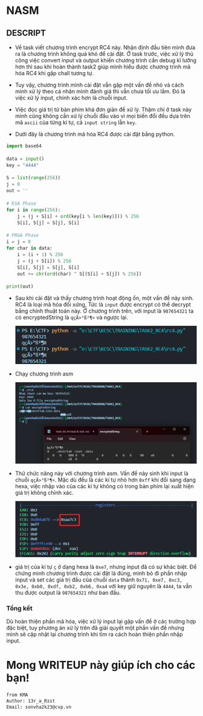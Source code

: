 # NASM

## DESCRIPT

- Về task viết chương trình encrypt RC4 này. Nhận định đầu tiên mình đưa ra là chương trình không quá khó để cài đặt. Ở task trước, việc xử lý thủ công việc convert input và output khiến chương trình cần debug kĩ lưỡng hơn thì sau khi hoàn thành task2 giúp mình hiểu được chương trình mã hóa RC4 khi gặp chall tương tự.

- Tuy vậy, chương trình mình cài đặt vẫn gặp một vấn đề nhỏ và cách mình xử lý theo cá nhân mình đánh giá thì vẫn chưa tối ưu lắm. Đó là việc xử lý input, chính xác hơn là chuỗi input.

- Việc đọc giá trị từ bàn phím khá đơn giản để xử lý. Thậm chí ở task này mình cũng không cần xử lý chuỗi đầu vào vì mọi biến đổi đều dựa trên mã `ascii` của từng kí tự, cả `input string` lẫn `key`.

- Dưới đây là chương trình mã hóa RC4 được cài đặt bằng python.

```python
import base64

data = input()
key = "4444"

S = list(range(256))
j = 0
out = ''

# KSA Phase
for i in range(256):
    j = (j + S[i] + ord(key[i % len(key)])) % 256
    S[i], S[j] = S[j], S[i]

# PRGA Phase
i = j = 0
for char in data:
    i = (i + 1) % 256
    j = (j + S[i]) % 256
    S[i], S[j] = S[j], S[i]
    out += chr(ord(char) ^ S[(S[i] + S[j]) % 256])

print(out)
```

- Sau khi cài đặt và thấy chương trình hoạt động ổn, một vấn đề nảy sinh. RC4 là loại mã hóa đối xứng, Tức là `input` được encrypt có thể decrypt bằng chính thuật toán này. Ở chương trình trên, với input là `987654321` ta có encryptedString là `qçÃ>°ß²¶¤` và ngược lại.

  ![Alt text](IMG/image.png)

- Chạy chương trình asm

  ![Alt text](IMG/image-2.png)

- Thử chức năng này với chương trình asm. Vấn đề nảy sinh khi input là chuỗi `qçÃ>°ß²¶¤`. Mặc dù đều là các kí tự nhỏ hơn `0xff` khi đổi sang dạng hexa, việc nhập vào của các kí tự không có trong bàn phím lại xuất hiện giá trị không chính xác.

  ![Alt text](IMG/image-1.png)

- giá trị của kí tự `ç` ở dạng hexa là `0xe7`, nhưng input đã có sự khác biệt. Để chứng minh chương trình được cài đặt là đúng, mình bỏ đi phần nhập input và set các giá trị đầu của chuỗi `data` thành `0x71, 0xe7, 0xc3, 0x3e, 0xb0, 0xdf, 0xb2, 0xb6, 0xa4` với key giữ nguyên là `4444`, ta vẫn thu được output là `987654321` như ban đầu.

### Tổng kết

Dù hoàn thiện phần mã hóa, việc xử lý input lại gặp vấn đề ở các trường hợp đặc biệt, tuy phương án xử lý trên đã giải quyết một phần vấn đề nhưng mình sẽ cập nhật lại chương trình khi tìm ra cách hoàn thiện phần nhập input.

# Mong WRITEUP này giúp ích cho các bạn!

```
from KMA
Author: 13r_ə_Rɪst
Email: sonvha2k23@cvp.vn
```
